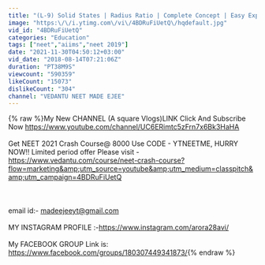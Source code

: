 ```yaml
---
title: "(L-9) Solid States | Radius Ratio | Complete Concept | Easy Explanation | NEET JEE AIIMS"
image: "https:\/\/i.ytimg.com\/vi\/4BDRuFiUetQ\/hqdefault.jpg"
vid_id: "4BDRuFiUetQ"
categories: "Education"
tags: ["neet","aiims","neet 2019"]
date: "2021-11-30T04:50:12+03:00"
vid_date: "2018-08-14T07:21:06Z"
duration: "PT38M9S"
viewcount: "590359"
likeCount: "15073"
dislikeCount: "304"
channel: "VEDANTU NEET MADE EJEE"
---
```

{% raw %}My New CHANNEL (A square Vlogs)LINK Click And Subscribe Now <a rel="nofollow" target="blank" href="https://www.youtube.com/channel/UC6ERimtc5zFrn7x6Bk3HaHA">https://www.youtube.com/channel/UC6ERimtc5zFrn7x6Bk3HaHA</a><br /><br />Get NEET 2021 Crash Course@ 8000 Use CODE - YTNEETME, HURRY NOW!! Limited period offer Please visit - <a rel="nofollow" target="blank" href="https://www.vedantu.com/course/neet-crash-course?flow=marketing&amp;utm_source=youtube&amp;utm_medium=classpitch&amp;utm_campaign=4BDRuFiUetQ">https://www.vedantu.com/course/neet-crash-course?flow=marketing&amp;utm_source=youtube&amp;utm_medium=classpitch&amp;utm_campaign=4BDRuFiUetQ</a><br /><br /><br /><br />email id:- madeejeeyt@gmail.com<br /><br />MY INSTAGRAM PROFILE :-<a rel="nofollow" target="blank" href="https://www.instagram.com/arora28avi/">https://www.instagram.com/arora28avi/</a><br /><br />My FACEBOOK GROUP Link is: <a rel="nofollow" target="blank" href="https://www.facebook.com/groups/180307449341873/">https://www.facebook.com/groups/180307449341873/</a>{% endraw %}
